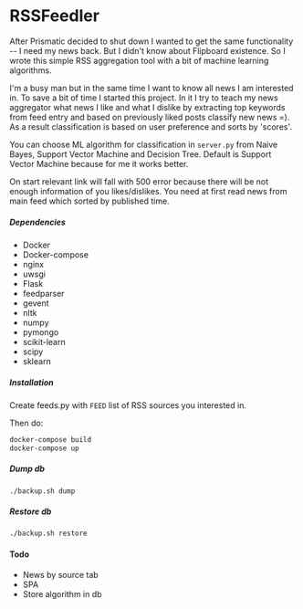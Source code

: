 RSSFeedler
======

After Prismatic decided to shut down I wanted to get the same functionality -- I need my news back. But I didn't know about Flipboard existence. So I wrote this simple RSS aggregation tool with a bit of machine learning algorithms.

I'm a busy man but in the same time I want to know all news I am interested in. To save a bit of time I started this project. In it I try to teach my news aggregator what news I like and what I dislike by extracting top keywords from feed entry and based on previously liked posts classify new news =). As a result classification is based on user preference and sorts by 'scores'.

You can choose ML algorithm for classification in `server.py` from Naive Bayes, Support Vector Machine and Decision Tree. Default is Support Vector Machine because for me it works better.

On start relevant link will fall with 500 error because there will be not enough information of you likes/dislikes. You need at first read news from main feed which sorted by published time.

##### Dependencies

* Docker
* Docker-compose
* nginx
* uwsgi
* Flask
* feedparser
* gevent
* nltk
* numpy
* pymongo
* scikit-learn
* scipy
* sklearn

##### Installation

Create feeds.py with `FEED` list of RSS sources you interested in.

Then do:

```bash
docker-compose build
docker-compose up
```


##### Dump db

```bash
./backup.sh dump
```


##### Restore db

```bash
./backup.sh restore
```


#### Todo

- News by source tab
- SPA 
- Store algorithm in db
